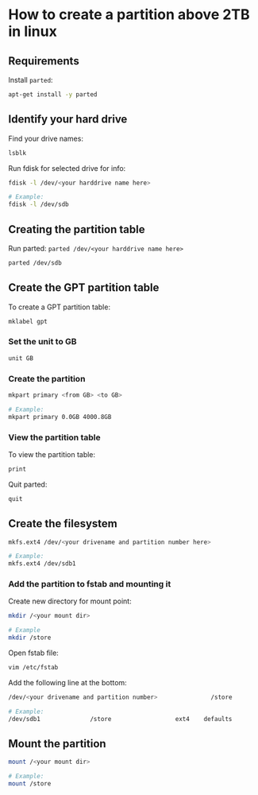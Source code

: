 # How to create a partition above 2TB in linux

## Requirements
Install `parted`:
```bash
apt-get install -y parted
```
## Identify your hard drive

Find your drive names: 
```bash
lsblk
```

Run fdisk for selected drive for info:

```bash
fdisk -l /dev/<your harddrive name here>

# Example:
fdisk -l /dev/sdb
```

## Creating the partition table

Run parted: `parted /dev/<your harddrive name here>`
```bash
parted /dev/sdb
```
## Create the GPT partition table
To create a GPT partition table:
```bash
mklabel gpt
```
### Set the unit to GB
```bash
unit GB
```
### Create the partition
```bash
mkpart primary <from GB> <to GB>

# Example:
mkpart primary 0.0GB 4000.8GB
```

### View the partition table
To view the partition table:
```bash
print
```
Quit parted:
```bash
quit
```

## Create the filesystem

```bash
mkfs.ext4 /dev/<your drivename and partition number here>

# Example:
mkfs.ext4 /dev/sdb1
```

### Add the partition to fstab and mounting it
Create new directory for mount point:
```bash
mkdir /<your mount dir>

# Example
mkdir /store
```

Open fstab file:
```bash
vim /etc/fstab
```

Add the following line at the bottom:
```bash
/dev/<your drivename and partition number>               /store                  <your filesystem>    defaults        0 0

# Example:
/dev/sdb1              /store                  ext4    defaults        0 0
```
## Mount the partition
```bash
mount /<your mount dir>

# Example:
mount /store
```


